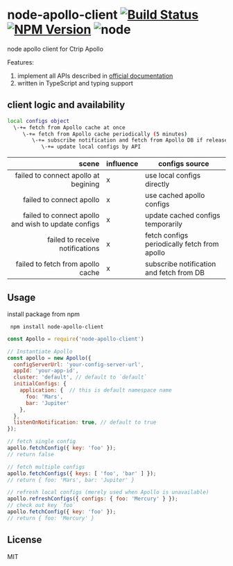 # node-apollo-client [![Build Status][circleci-image]][circleci-url] [![NPM Version][npm-image]][npm-url] ![node](https://img.shields.io/node/v/node-apollo-client.svg?style=flat-square)

[circleci-image]: https://img.shields.io/circleci/build/github/shinux/node-apollo-client.svg?style=popout-square
[circleci-url]: https://circleci.com/gh/shinux/workflows/node-apollo-client

[npm-image]: https://img.shields.io/npm/v/node-apollo-client.svg?style=flat-square
[npm-url]: https://www.npmjs.com/package/node-apollo-client



node apollo client for Ctrip Apollo

Features:

1. implement all APIs described in [official documentation](https://github.com/ctripcorp/apollo/wiki/%E5%85%B6%E5%AE%83%E8%AF%AD%E8%A8%80%E5%AE%A2%E6%88%B7%E7%AB%AF%E6%8E%A5%E5%85%A5%E6%8C%87%E5%8D%97)
2. written in TypeScript and typing support

## client logic and availability

```bash
local configs object
  \-+= fetch from Apollo cache at once
     \-+= fetch from Apollo cache periodically (5 minutes)
        \-+= subscribe notification and fetch from Apollo DB if release tag changed
           \-+= update local configs by API
```

|                                               scene | influence | configs source                               |
| --------------------------------------------------: | --------- | -------------------------------------------- |
|                failed to connect apollo at begining | x         | use local configs directly                   |
|                            failed to connect apollo | x         | use cached apollo configs                    |
| failed to connect apollo and wish to update configs | x         | update cached configs temporarily            |
|                     failed to receive notifications | x         | fetch configs periodically fetch from apollo |
|                   failed to fetch from apollo cache | x         | subscribe notification and fetch from DB     |

## Usage

install package from npm

``` npm install node-apollo-client```


```javascript
const Apollo = require('node-apollo-client')

// Instantiate Apollo
const apollo = new Apollo({
  configServerUrl: 'your-config-server-url',
  appId: 'your-app-id',
  cluster: 'default', // default to `default`
  initialConfigs: {
    application: {  // this is default namespace name
      foo: 'Mars',
      bar: 'Jupiter'
    },
  },
  listenOnNotification: true, // default to true
});

// fetch single config
apollo.fetchConfig({ key: 'foo' });
// return false

// fetch multiple configs
apollo.fetchConfigs({ keys: [ 'foo', 'bar' ] });
// return { foo: 'Mars', bar: 'Jupiter' }

// refresh local configs (merely used when Apollo is unavailable)
apollo.refreshConfigs({ configs: { foo: 'Mercury' } });
// check out key `foo`
apollo.fetchConfig({ key: 'foo' });
// return { foo: 'Mercury' }
```


## License

MIT

